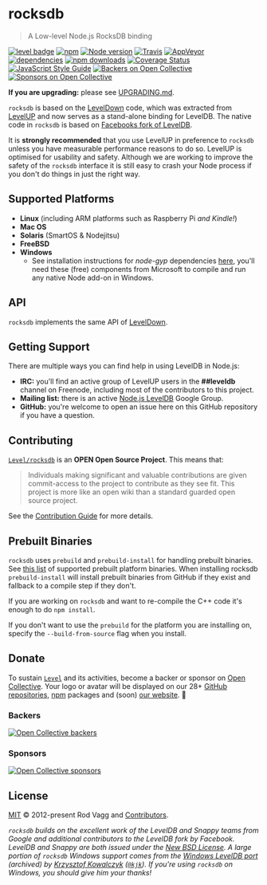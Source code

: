 # rocksdb

> A Low-level Node.js RocksDB binding

[![level badge][level-badge]](https://github.com/level/awesome)
[![npm](https://img.shields.io/npm/v/rocksdb.svg?label=&logo=npm)](https://www.npmjs.com/package/rocksdb)
[![Node version](https://img.shields.io/node/v/rocksdb.svg)](https://www.npmjs.com/package/rocksdb)
[![Travis](https://img.shields.io/travis/Level/rocksdb.svg?logo=travis&label=)](http://travis-ci.org/Level/rocksdb)
[![AppVeyor](https://img.shields.io/appveyor/ci/Level/rocksdb.svg?logo=appveyor&label=)](https://ci.appveyor.com/project/Level/rocksdb)
[![dependencies](https://img.shields.io/david/Level/rocksdb.svg)](https://david-dm.org/level/rocksdb)
[![npm downloads](https://img.shields.io/npm/dm/rocksdb.svg?label=dl)](https://www.npmjs.com/package/rocksdb)
[![Coverage Status](https://coveralls.io/repos/github/Level/rocksdb/badge.svg)](https://coveralls.io/github/Level/rocksdb)
[![JavaScript Style Guide](https://img.shields.io/badge/code_style-standard-brightgreen.svg)](https://standardjs.com)
[![Backers on Open Collective](https://opencollective.com/level/backers/badge.svg?color=orange)](#backers)
[![Sponsors on Open Collective](https://opencollective.com/level/sponsors/badge.svg?color=orange)](#sponsors)

**If you are upgrading:** please see [UPGRADING.md](UPGRADING.md).

`rocksdb` is based on the [LevelDown](https://github.com/level/leveldown) code, which was extracted from [LevelUP](https://github.com/level/levelup) and now serves as a stand-alone binding for LevelDB. The native code in `rocksdb` is based on [Facebooks fork of LevelDB](https://github.com/facebook/rocksdb).

It is **strongly recommended** that you use LevelUP in preference to `rocksdb` unless you have measurable performance reasons to do so. LevelUP is optimised for usability and safety. Although we are working to improve the safety of the `rocksdb` interface it is still easy to crash your Node process if you don't do things in just the right way.

<a name="platforms"></a>
## Supported Platforms

  * **Linux** (including ARM platforms such as Raspberry Pi *and Kindle!*)
  * **Mac OS**
  * **Solaris** (SmartOS & Nodejitsu)
  * **FreeBSD**
  * **Windows**
    * See installation instructions for *node-gyp* dependencies [here](https://github.com/TooTallNate/node-gyp#installation), you'll need these (free) components from Microsoft to compile and run any native Node add-on in Windows.

<a name="api"></a>
## API

`rocksdb` implements the same API of [LevelDown](https://github.com/level/leveldown#api).

<a name="support"></a>
## Getting Support

There are multiple ways you can find help in using LevelDB in Node.js:

 * **IRC:** you'll find an active group of LevelUP users in the **##leveldb** channel on Freenode, including most of the contributors to this project.
 * **Mailing list:** there is an active [Node.js LevelDB](https://groups.google.com/forum/#!forum/node-levelup) Google Group.
 * **GitHub:** you're welcome to open an issue here on this GitHub repository if you have a question.

## Contributing

[`Level/rocksdb`](https://github.com/Level/rocksdb) is an **OPEN Open Source Project**. This means that:

> Individuals making significant and valuable contributions are given commit-access to the project to contribute as they see fit. This project is more like an open wiki than a standard guarded open source project.

See the [Contribution Guide](https://github.com/Level/community/blob/master/CONTRIBUTING.md) for more details.

## Prebuilt Binaries

`rocksdb` uses `prebuild` and `prebuild-install` for handling prebuilt binaries. See [this list](https://github.com/Level/rocksdb/releases) of supported prebuilt platform binaries. When installing rocksdb `prebuild-install` will install prebuilt binaries from GitHub if they exist and fallback to a compile step if they don't.

If you are working on `rocksdb` and want to re-compile the C++ code it's enough to do `npm install`.

If you don't want to use the `prebuild` for the platform you are installing on, specify the `--build-from-source` flag when you install.

## Donate

To sustain [`Level`](https://github.com/Level) and its activities, become a backer or sponsor on [Open Collective](https://opencollective.com/level). Your logo or avatar will be displayed on our 28+ [GitHub repositories](https://github.com/Level), [npm](https://www.npmjs.com/) packages and (soon) [our website](http://leveldb.org). 💖

### Backers

[![Open Collective backers](https://opencollective.com/level/backers.svg?width=890)](https://opencollective.com/level)

### Sponsors

[![Open Collective sponsors](https://opencollective.com/level/sponsors.svg?width=890)](https://opencollective.com/level)

## License

[MIT](LICENSE.md) © 2012-present Rod Vagg and [Contributors](CONTRIBUTORS.md).

_`rocksdb` builds on the excellent work of the LevelDB and Snappy teams from Google and additional contributors to the LevelDB fork by Facebook. LevelDB and Snappy are both issued under the [New BSD License](http://opensource.org/licenses/BSD-3-Clause). A large portion of `rocksdb` Windows support comes from the [Windows LevelDB port](http://code.google.com/r/kkowalczyk-leveldb/) (archived) by [Krzysztof Kowalczyk](http://blog.kowalczyk.info/) ([`@kjk`](https://twitter.com/kjk)). If you're using `rocksdb` on Windows, you should give him your thanks!_

[level-badge]: http://leveldb.org/img/badge.svg
